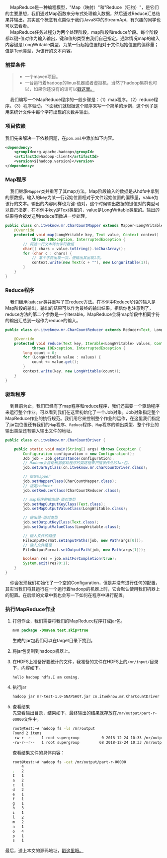 &nbsp;&nbsp;&nbsp;&nbsp;MapReduce是一种编程模型，"Map（映射）"和"Reduce（归约）"，是它们的主要思想，我们通过Map函数来分布式处理输入数据，然后通过Reduce汇总结果并输出。其实这个概念有点类似于我们Java8中的StreamApi，有兴趣的同学也可以去看看。  
&nbsp;&nbsp;&nbsp;&nbsp;MapReduce任务过程分为两个处理阶段，map阶段和reduce阶段。每个阶段都以键-值对作为输入输出，键和值的类型由我们自己指定。通常情况map的输入内容键是LongWritable类型，为某一行起始位置相对于文件起始位置的偏移量；值是Text类型，为该行的文本内容。  
### 前提条件
> * 一个maven项目。
> * 一台运行着hadoop的linux机器或者虚拟机，当然了hadoop集群也可以，如果你还没有的话可以[戳这里。](https://itweknow.cn/detail?id=54)

&nbsp;&nbsp;&nbsp;&nbsp;我们编写一个MapReduce程序的一般步骤是：（1）map程序。（2）reduce程序。（3）程序驱动。下面我们就根据这个顺序来写一个简单的示例，这个例子是用来统计文件中每个字符出现的次数并输出。
### 项目依赖
我们先来解决一下依赖问题，在`pom.xml`中添加如下内容。

```xml
<dependency>
    <groupId>org.apache.hadoop</groupId>
    <artifactId>hadoop-client</artifactId>
    <version>${hadoop.version}</version>
</dependency>
```
### Map程序
&nbsp;&nbsp;&nbsp;&nbsp;我们继承`Mapper`类并重写了其map方法。Map阶段输入的数据是从hdfs中拿到的原数据，输入的key为某一行起始位置相对于文件起始位置的偏移量，value为该行的文本。​​输出的内容同样也为键-值对，这个时候输出数据的键值对的类型可以自己指定，在本例中key是Text类型的，value是LongWritable类型的。输出的结果将会被发送到reduce函数进一步处理。

```java
public class cn.itweknow.mr.CharCountMapper extends Mapper<LongWritable, Text, Text, LongWritable> {
    @Override
    protected void map(LongWritable key, Text value, Context context)
            throws IOException, InterruptedException {
        // 将这一行文本转为字符数组
        char[] chars = value.toString().toCharArray();
        for (char c : chars) {
            // 某个字符出现一次，便输出其出现1次。
            context.write(new Text(c + ""), new LongWritable(1));
        }
    }
}
```

### Reduce程序
&nbsp;&nbsp;&nbsp;&nbsp;我们继承`Reducer`类并重写了其reduce方法。在本例中Reduce阶段的输入是Map阶段的输出，输出的结果可以作为最终的输出结果。相信你也注意到了，reduce方法的第二个参数是一个Iterable，MapReduce会将map阶段中相同字符的输出汇总到一起作为reduce的输入。

```java
public class cn.itweknow.mr.CharCountReducer extends Reducer<Text, LongWritable, Text, LongWritable> {

    @Override
    protected void reduce(Text key, Iterable<LongWritable> values, Context context)
            throws IOException, InterruptedException {
        long count = 0;
        for (LongWritable value : values) {
            count += value.get();
        }
        context.write(key, new LongWritable(count));
    }
}
```

### 驱动程序
&nbsp;&nbsp;&nbsp;&nbsp;到目前为止，我们已经有了map程序和reduce程序，我们还需要一个驱动程序来运行整个作业。可以看到我们在这里初始化了一个Job对象。Job对象指定整个MapReduce作业的执行规范。我们用它来控制整个作业的运作，在这里我们指定了jar包位置还有我们的`Map`程序、`Reduce`程序、`Map`程序的输出类型、整个作业的输出类型还有输入输出文件的地址。

```java
public class cn.itweknow.mr.CharCountDriver {

    public static void main(String[] args) throws Exception {
        Configuration configuration = new Configuration();
        Job job = Job.getInstance(configuration);
        // Hadoop会自动根据驱动程序的类路径来扫描该作业的Jar包。
        job.setJarByClass(cn.itweknow.mr.CharCountDriver.class);

        // 指定mapper
        job.setMapperClass(CharCountMapper.class);
        // 指定reducer
        job.setReducerClass(CharCountReducer.class);

        // map程序的输出键-值对类型
        job.setMapOutputKeyClass(Text.class);
        job.setMapOutputValueClass(LongWritable.class);

        // 输出键-值对类型
        job.setOutputKeyClass(Text.class);
        job.setOutputValueClass(LongWritable.class);

        // 输入文件的路径
        FileInputFormat.setInputPaths(job, new Path(args[0]));
        // 输入文件路径
        FileOutputFormat.setOutputPath(job, new Path(args[1]));

        boolean res = job.waitForCompletion(true);
        System.exit(res?0:1);
    }
}
```
&nbsp;&nbsp;&nbsp;&nbsp;你会发现我们初始化了一个空的Configuration，但是并没有进行任何的配置，其实当我们将其运行在一个运行着hadoop的机器上时，它会默认使用我们机器上的配置。在后续的文章中我也会写一下如何在程序中进行配置。

### 执行MapReduce作业
1. 打包作业，我们需要将我们的MapReduce程序打成jar包。

    ```java
    mvn package -Dmaven.test.skip=true
    ```
    生成的jar包我们可以在target目录下找到。  
2. 将jar包复制到hadoop机器上。
3. 在HDFS上准备好要统计的文件，我准备的文件在HDFS上的`/mr/input/`目录下，内容如下。
    ```
    hello hadoop hdfs.I am coming.
    ```
4. 执行jar

    ```bash
    hadoop jar mr-test-1.0-SNAPSHOT.jar cn.itweknow.mr.CharCountDriver /mr/input/ /mr/output/out.txt
    ```
5. 查看结果  
    先查看输出目录，结果如下，最终输出的结果就存放在`/mr/output/part-r-00000`文件中。
    ```bash
    root@test:~# hadoop fs -ls /mr/output
    Found 2 items
    -rw-r--r--   1 root supergroup          0 2018-12-24 10:33 /mr/output/_SUCCESS
    -rw-r--r--   1 root supergroup         68 2018-12-24 10:33 /mr/output/part-r-00000
    ```
    查看结果文件的具体内容：
    ```bash
    root@test:~# hadoop fs -cat /mr/output/part-r-00000
     	4
    .	2
    I	1
    a	2
    c	1
    d	2
    e	1
    f	1
    g	1
    h	3
    i	1
    l	2
    m	2
    n	1
    o	4
    p	1
    s	1
    ```
    
最后，送上本文的源码地址，[戳这里哦。](https://github.com/ganchaoyang/blog/tree/master/mr-test)